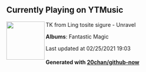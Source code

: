 ## Currently Playing on YTMusic

[<img align="left" width="100" src="https://lh3.googleusercontent.com/yPWujAgoNIVE7lwDctX3qgw27S4yFvXfVWDCrdopiFbd5U7AItejzx26GUgRNxWt0K7xqg2FLXN_Bokx">](https://music.youtube.com/watch?v=3irpbHr0Ub0)

TK from Ling tosite sigure - Unravel

**Albums**: Fantastic Magic

Last updated at 02/25/2021 19:03

#### Generated with [20chan/github-now](https://github.com/20chan/github-now)


<!--
**20chan/20chan** is a ✨ _special_ ✨ repository because its `README.md` (this file) appears on your GitHub profile.

Here are some ideas to get you started:

- 🔭 I’m currently working on ...
- 🌱 I’m currently learning ...
- 👯 I’m looking to collaborate on ...
- 🤔 I’m looking for help with ...
- 💬 Ask me about ...
- 📫 How to reach me: ...
- 😄 Pronouns: ...
- ⚡ Fun fact: ...
-->

